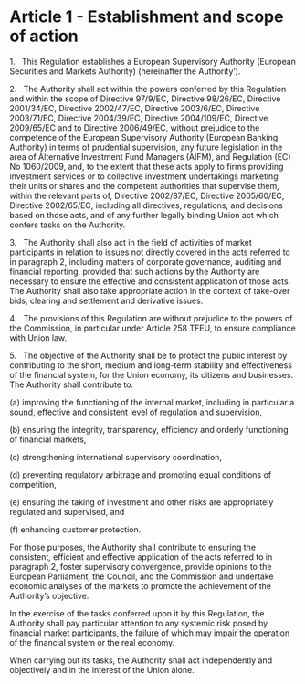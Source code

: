 # Article 1 - Establishment and scope of action


1.   This Regulation establishes a European Supervisory Authority (European Securities and Markets Authority) (hereinafter the Authority’).

2.   The Authority shall act within the powers conferred by this Regulation and within the scope of Directive 97/9/EC, Directive 98/26/EC, Directive 2001/34/EC, Directive 2002/47/EC, Directive 2003/6/EC, Directive 2003/71/EC, Directive 2004/39/EC, Directive 2004/109/EC, Directive 2009/65/EC and to Directive 2006/49/EC, without prejudice to the competence of the European Supervisory Authority (European Banking Authority) in terms of prudential supervision, any future legislation in the area of Alternative Investment Fund Managers (AIFM), and Regulation (EC) No 1060/2009, and, to the extent that these acts apply to firms providing investment services or to collective investment undertakings marketing their units or shares and the competent authorities that supervise them, within the relevant parts of, Directive 2002/87/EC, Directive 2005/60/EC, Directive 2002/65/EC, including all directives, regulations, and decisions based on those acts, and of any further legally binding Union act which confers tasks on the Authority.

3.   The Authority shall also act in the field of activities of market participants in relation to issues not directly covered in the acts referred to in paragraph 2, including matters of corporate governance, auditing and financial reporting, provided that such actions by the Authority are necessary to ensure the effective and consistent application of those acts. The Authority shall also take appropriate action in the context of take-over bids, clearing and settlement and derivative issues.

4.   The provisions of this Regulation are without prejudice to the powers of the Commission, in particular under Article 258 TFEU, to ensure compliance with Union law.

5.   The objective of the Authority shall be to protect the public interest by contributing to the short, medium and long-term stability and effectiveness of the financial system, for the Union economy, its citizens and businesses. The Authority shall contribute to:

(a) improving the functioning of the internal market, including in particular a sound, effective and consistent level of regulation and supervision,

(b) ensuring the integrity, transparency, efficiency and orderly functioning of financial markets,

(c) strengthening international supervisory coordination,

(d) preventing regulatory arbitrage and promoting equal conditions of competition,

(e) ensuring the taking of investment and other risks are appropriately regulated and supervised, and

(f) enhancing customer protection.

For those purposes, the Authority shall contribute to ensuring the consistent, efficient and effective application of the acts referred to in paragraph 2, foster supervisory convergence, provide opinions to the European Parliament, the Council, and the Commission and undertake economic analyses of the markets to promote the achievement of the Authority’s objective.

In the exercise of the tasks conferred upon it by this Regulation, the Authority shall pay particular attention to any systemic risk posed by financial market participants, the failure of which may impair the operation of the financial system or the real economy.

When carrying out its tasks, the Authority shall act independently and objectively and in the interest of the Union alone.
